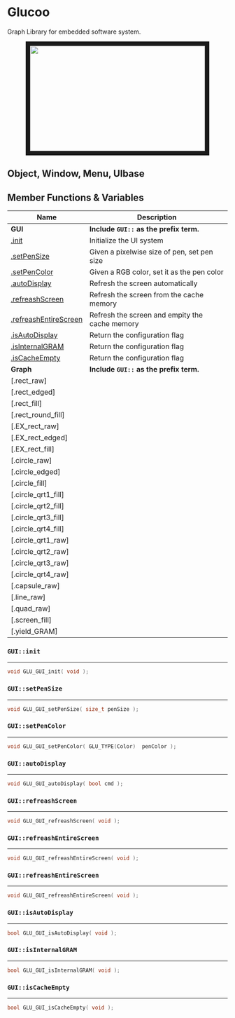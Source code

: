 # Glucoo 

Graph Library for embedded software system. 

<p align="center">
<img src="https://raw.githubusercontent.com/RandleH/Glucoo/master/img/glucoo_leopard.bmp" width="400" height="240" border="10">
 </p>






## Object, Window, Menu, UIbase







## Member Functions & Variables

| Name                      | Description                                    |
| ------------------------- | ---------------------------------------------- |
| **GUI**                   | **Include `GUI::` as the prefix term.**        |
| [.init](#GLU_GUI_00)      | Initialize the UI system                       |
| [.setPenSize](#GLU_GUI_01) | Given a pixelwise size of pen, set pen size    |
| [.setPenColor](#GLU_GUI_02)          | Given a RGB color, set it as the pen color     |
| [.autoDisplay](#GLU_GUI_03)          | Refresh the screen automatically               |
| [.refreashScreen](#GLU_GUI_04)       | Refresh the screen from the cache memory       |
| [.refreashEntireScreen](#GLU_GUI_05) | Refresh the screen and empity the cache memory |
| [.isAutoDisplay](#GLU_GUI_06)        | Return the configuration flag                  |
| [.isInternalGRAM](#GLU_GUI_07)       | Return the configuration flag                  |
| [.isCacheEmpty](#GLU_GUI_08)         | Return the configuration flag                  |
| **Graph**                 | **Include `GUI::` as the prefix term.**        |
| [.rect_raw]               |                                                |
| [.rect_edged]             |                                                |
| [.rect_fill]              |                                                |
| [.rect_round_fill]        |                                                |
| [.EX_rect_raw]            |                                                |
| [.EX_rect_edged]          |                                                |
| [.EX_rect_fill]           |                                                |
| [.circle_raw]             |                                                |
| [.circle_edged]           |                                                |
| [.circle_fill]            |                                                |
| [.circle_qrt1_fill]       |                                                |
| [.circle_qrt2_fill]       |                                                |
| [.circle_qrt3_fill]       |                                                |
| [.circle_qrt4_fill]       |                                                |
| [.circle_qrt1_raw]        |                                                |
| [.circle_qrt2_raw]        |                                                |
| [.circle_qrt3_raw]        |                                                |
| [.circle_qrt4_raw]        |                                                |
| [.capsule_raw]            |                                                |
| [.line_raw]               |                                                |
| [.quad_raw]               |                                                |
| [.screen_fill]            |                                                |
| [.yield_GRAM]             |                                                |




### `GUI::init` 
---
<div id="GLU_GUI_00"></div>

```c++
void GLU_GUI_init( void );
```







### `GUI::setPenSize` 

---
<div id="GLU_GUI_01"></div>

```c++
void GLU_GUI_setPenSize( size_t penSize );
```







### `GUI::setPenColor` 

---
<div id="GLU_GUI_02"></div>

```c++
void GLU_GUI_setPenColor( GLU_TYPE(Color)  penColor );
```







### `GUI::autoDisplay` 
---
<div id="GLU_GUI_03"></div>

```c++
void GLU_GUI_autoDisplay( bool cmd );
```







### `GUI::refreashScreen` 

---
<div id="GLU_GUI_04"></div>

```c++
void GLU_GUI_refreashScreen( void );
```







### `GUI::refreashEntireScreen` 

---
<div id="GLU_GUI_05"></div>

```c++
void GLU_GUI_refreashEntireScreen( void );
```









### `GUI::refreashEntireScreen` 

---
<div id="GLU_GUI_05"></div>

```c++
void GLU_GUI_refreashEntireScreen( void );
```







### `GUI::isAutoDisplay` 

---
<div id="GLU_GUI_06"></div>

```c++
bool GLU_GUI_isAutoDisplay( void );
```







### `GUI::isInternalGRAM` 

---
<div id="GLU_GUI_07"></div>

```c++
bool GLU_GUI_isInternalGRAM( void );
```









### `GUI::isCacheEmpty` 

---
<div id="GLU_GUI_08"></div>

```c++
bool GLU_GUI_isCacheEmpty( void );
```






